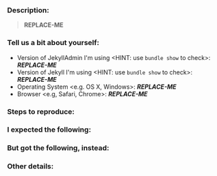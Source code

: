 ### Description:
<!-- Describe in one or two sentences why you're opening this issue: -->
> **REPLACE-ME**

### Tell us a bit about yourself:
* Version of JekyllAdmin I'm using <HINT: use `bundle show` to check>: ***REPLACE-ME***
* Version of Jekyll I'm using <HINT: use `bundle show` to check>: ***REPLACE-ME***
* Operating System <e.g. OS X, Windows>: ***REPLACE-ME***
* Browser <e.g, Safari, Chrome>: ***REPLACE-ME***

### Steps to reproduce:
<!-- List the steps someone else can take to reproduce the conditions you're reporting. -->


### I expected the following:
<!-- After you take those steps, what do you expect to happen? -->


### But got the following, instead:
<!-- After you take those steps, what actually happens, instead? -->


### Other details:
<!-- Anything else you think we should know? Do you have a screenshot? An animated GIF? Can you express the problem using emoji? -->

